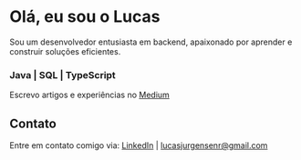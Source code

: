 # Olá, eu sou o Lucas

Sou um desenvolvedor entusiasta em backend, apaixonado por aprender e construir soluções eficientes.

### Java | SQL | TypeScript 

Escrevo artigos e experiências no [Medium](https://medium.com/@lucas.jurgensen)

## Contato

Entre em contato comigo via: [LinkedIn](https://www.linkedin.com/in/lucasjurgensenr/) | lucasjurgensenr@gmail.com 
